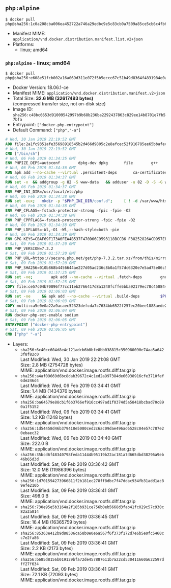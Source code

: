 ## `php:alpine`

```console
$ docker pull php@sha256:1c0a208cba006ea452722a746a29edbc9e5c83cb0a7509a85ce5cb6c4fb676fd
```

-	Manifest MIME: `application/vnd.docker.distribution.manifest.list.v2+json`
-	Platforms:
	-	linux; amd64

### `php:alpine` - linux; amd64

```console
$ docker pull php@sha256:e608e51fcb002a16a069d311e072f5b5eccc67c51b49d8364f4831984e0af492
```

-	Docker Version: 18.06.1-ce
-	Manifest MIME: `application/vnd.docker.distribution.manifest.v2+json`
-	Total Size: **32.6 MB (32617493 bytes)**  
	(compressed transfer size, not on-disk size)
-	Image ID: `sha256:c48bc6653d91009542997b9b68b236ba2292437863c829ee14b8701e7fb57bfa`
-	Entrypoint: `["docker-php-entrypoint"]`
-	Default Command: `["php","-a"]`

```dockerfile
# Wed, 30 Jan 2019 22:19:52 GMT
ADD file:2a1fc9351afe35698918545b2d466d9805c2e8afcec52f916785ee65bbafeced in / 
# Wed, 30 Jan 2019 22:19:52 GMT
CMD ["/bin/sh"]
# Wed, 06 Feb 2019 01:34:35 GMT
ENV PHPIZE_DEPS=autoconf 		dpkg-dev dpkg 		file 		g++ 		gcc 		libc-dev 		make 		pkgconf 		re2c
# Wed, 06 Feb 2019 01:34:36 GMT
RUN apk add --no-cache --virtual .persistent-deps 		ca-certificates 		curl 		tar 		xz 		openssl
# Wed, 06 Feb 2019 01:34:37 GMT
RUN set -x 	&& addgroup -g 82 -S www-data 	&& adduser -u 82 -D -S -G www-data www-data
# Wed, 06 Feb 2019 01:34:37 GMT
ENV PHP_INI_DIR=/usr/local/etc/php
# Wed, 06 Feb 2019 01:34:38 GMT
RUN set -eux; 	mkdir -p "$PHP_INI_DIR/conf.d"; 	[ ! -d /var/www/html ]; 	mkdir -p /var/www/html; 	chown www-data:www-data /var/www/html; 	chmod 777 /var/www/html
# Wed, 06 Feb 2019 01:34:38 GMT
ENV PHP_CFLAGS=-fstack-protector-strong -fpic -fpie -O2
# Wed, 06 Feb 2019 01:34:38 GMT
ENV PHP_CPPFLAGS=-fstack-protector-strong -fpic -fpie -O2
# Wed, 06 Feb 2019 01:34:38 GMT
ENV PHP_LDFLAGS=-Wl,-O1 -Wl,--hash-style=both -pie
# Wed, 06 Feb 2019 01:34:39 GMT
ENV GPG_KEYS=CBAF69F173A0FEA4B537F470D66C9593118BCCB6 F38252826ACD957EF380D39F2F7956BC5DA04B5D
# Sat, 09 Feb 2019 01:57:20 GMT
ENV PHP_VERSION=7.3.2
# Sat, 09 Feb 2019 01:57:20 GMT
ENV PHP_URL=https://secure.php.net/get/php-7.3.2.tar.xz/from/this/mirror PHP_ASC_URL=https://secure.php.net/get/php-7.3.2.tar.xz.asc/from/this/mirror
# Sat, 09 Feb 2019 01:57:20 GMT
ENV PHP_SHA256=010b868b4456644ae227d05ad236c8b0a1f57dc6320e7e5ad75e86c5baf0a9a8 PHP_MD5=
# Sat, 09 Feb 2019 01:57:25 GMT
RUN set -xe; 		apk add --no-cache --virtual .fetch-deps 		gnupg 		wget 	; 		mkdir -p /usr/src; 	cd /usr/src; 		wget -O php.tar.xz "$PHP_URL"; 		if [ -n "$PHP_SHA256" ]; then 		echo "$PHP_SHA256 *php.tar.xz" | sha256sum -c -; 	fi; 	if [ -n "$PHP_MD5" ]; then 		echo "$PHP_MD5 *php.tar.xz" | md5sum -c -; 	fi; 		if [ -n "$PHP_ASC_URL" ]; then 		wget -O php.tar.xz.asc "$PHP_ASC_URL"; 		export GNUPGHOME="$(mktemp -d)"; 		for key in $GPG_KEYS; do 			gpg --batch --keyserver ha.pool.sks-keyservers.net --recv-keys "$key"; 		done; 		gpg --batch --verify php.tar.xz.asc php.tar.xz; 		command -v gpgconf > /dev/null && gpgconf --kill all; 		rm -rf "$GNUPGHOME"; 	fi; 		apk del .fetch-deps
# Sat, 09 Feb 2019 01:57:25 GMT
COPY file:ce57c04b70896f77cc11eb2766417d8a1240fcffe5bba92179ec78c458844110 in /usr/local/bin/ 
# Sat, 09 Feb 2019 02:06:03 GMT
RUN set -xe 	&& apk add --no-cache --virtual .build-deps 		$PHPIZE_DEPS 		argon2-dev 		coreutils 		curl-dev 		libedit-dev 		libsodium-dev 		libxml2-dev 		openssl-dev 		sqlite-dev 		&& export CFLAGS="$PHP_CFLAGS" 		CPPFLAGS="$PHP_CPPFLAGS" 		LDFLAGS="$PHP_LDFLAGS" 	&& docker-php-source extract 	&& cd /usr/src/php 	&& gnuArch="$(dpkg-architecture --query DEB_BUILD_GNU_TYPE)" 	&& ./configure 		--build="$gnuArch" 		--with-config-file-path="$PHP_INI_DIR" 		--with-config-file-scan-dir="$PHP_INI_DIR/conf.d" 				--enable-option-checking=fatal 				--with-mhash 				--enable-ftp 		--enable-mbstring 		--enable-mysqlnd 		--with-password-argon2 		--with-sodium=shared 				--with-curl 		--with-libedit 		--with-openssl 		--with-zlib 				$(test "$gnuArch" = 's390x-linux-gnu' && echo '--without-pcre-jit') 				$PHP_EXTRA_CONFIGURE_ARGS 	&& make -j "$(nproc)" 	&& make install 	&& { find /usr/local/bin /usr/local/sbin -type f -perm +0111 -exec strip --strip-all '{}' + || true; } 	&& make clean 		&& cp -v php.ini-* "$PHP_INI_DIR/" 		&& cd / 	&& docker-php-source delete 		&& runDeps="$( 		scanelf --needed --nobanner --format '%n#p' --recursive /usr/local 			| tr ',' '\n' 			| sort -u 			| awk 'system("[ -e /usr/local/lib/" $1 " ]") == 0 { next } { print "so:" $1 }' 	)" 	&& apk add --no-cache --virtual .php-rundeps $runDeps 		&& apk del .build-deps 		&& pecl update-channels 	&& rm -rf /tmp/pear ~/.pearrc
# Sat, 09 Feb 2019 02:06:03 GMT
COPY multi:ca5e0e0a22a9acaec52323defcda7c7634bb6522f257ec20bee1888aede2387a in /usr/local/bin/ 
# Sat, 09 Feb 2019 02:06:04 GMT
RUN docker-php-ext-enable sodium
# Sat, 09 Feb 2019 02:06:05 GMT
ENTRYPOINT ["docker-php-entrypoint"]
# Sat, 09 Feb 2019 02:06:05 GMT
CMD ["php" "-a"]
```

-	Layers:
	-	`sha256:6c40cc604d8e4c121adcb6b0bfe8bb038815c350980090e74aa5a6423f8f82c0`  
		Last Modified: Wed, 30 Jan 2019 22:21:08 GMT  
		Size: 2.8 MB (2754728 bytes)  
		MIME: application/vnd.docker.image.rootfs.diff.tar.gzip
	-	`sha256:a4af09669d6bc8dab39672c4c1ed2a997384de66938916cfe3710fef6de246d4`  
		Last Modified: Wed, 06 Feb 2019 03:34:41 GMT  
		Size: 1.4 MB (1434376 bytes)  
		MIME: application/vnd.docker.image.rootfs.diff.tar.gzip
	-	`sha256:ba64579e88cb1f6b3766ef916cc497ad1f0374d5a58418bcbad70c890a1f5152`  
		Last Modified: Wed, 06 Feb 2019 03:34:41 GMT  
		Size: 1.2 KB (1248 bytes)  
		MIME: application/vnd.docker.image.rootfs.diff.tar.gzip
	-	`sha256:1d54458d46b379418e5080ced2c6ac09dae496ad6528c04e57c787e20ebaec32`  
		Last Modified: Wed, 06 Feb 2019 03:34:40 GMT  
		Size: 222.0 B  
		MIME: application/vnd.docker.image.rootfs.diff.tar.gzip
	-	`sha256:35bcd6f48340798feda11444b95119b22ac181a7d665dbd38296a9eb46b65d3d`  
		Last Modified: Sat, 09 Feb 2019 03:36:42 GMT  
		Size: 12.0 MB (11986396 bytes)  
		MIME: application/vnd.docker.image.rootfs.diff.tar.gzip
	-	`sha256:1d701594273966811f2b181ec278ff8dbc7f47ddac934fb31add1ac89efe210b`  
		Last Modified: Sat, 09 Feb 2019 03:36:41 GMT  
		Size: 498.0 B  
		MIME: application/vnd.docker.image.rootfs.diff.tar.gzip
	-	`sha256:730e95e5b3164a2f185b931ce756b0eb5668d3fab41fc029c57c930c82a2a814`  
		Last Modified: Sat, 09 Feb 2019 03:36:45 GMT  
		Size: 16.4 MB (16365759 bytes)  
		MIME: application/vnd.docker.image.rootfs.diff.tar.gzip
	-	`sha256:85363e412b9d88506ca58b0e0e6a567f6f373f172d7e6b5e0fc5460cc7e2fa86`  
		Last Modified: Sat, 09 Feb 2019 03:36:41 GMT  
		Size: 2.2 KB (2173 bytes)  
		MIME: application/vnd.docker.image.rootfs.diff.tar.gzip
	-	`sha256:b685d8156b019129bfa72de457887611b7a22cd530411660a622597dff27f634`  
		Last Modified: Sat, 09 Feb 2019 03:36:41 GMT  
		Size: 72.1 KB (72093 bytes)  
		MIME: application/vnd.docker.image.rootfs.diff.tar.gzip
